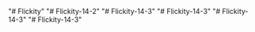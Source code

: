 "# Flickity" 
"# Flickity-14-2" 
"# Flickity-14-3" 
"# Flickity-14-3" 
"# Flickity-14-3" 
"# Flickity-14-3" 
